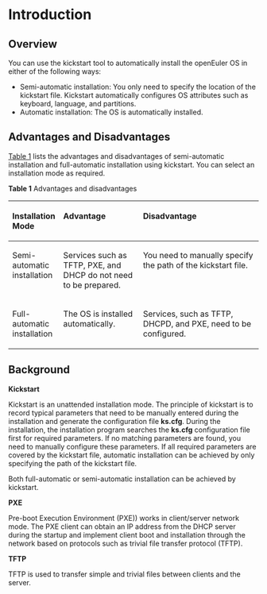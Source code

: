# Introduction<a name="EN-US_TOPIC_0229291226"></a>

## Overview<a name="section647062815510"></a>

You can use the kickstart tool to automatically install the openEuler OS in either of the following ways:

-   Semi-automatic installation: You only need to specify the location of the kickstart file. Kickstart automatically configures OS attributes such as keyboard, language, and partitions.
-   Automatic installation: The OS is automatically installed.

## Advantages and Disadvantages<a name="section161817592328"></a>

[Table 1](#table1388812373315)  lists the advantages and disadvantages of semi-automatic installation and full-automatic installation using kickstart. You can select an installation mode as required.

**Table  1**  Advantages and disadvantages

<a name="table1388812373315"></a>
<table><thead align="left"><tr id="row988915233338"><th class="cellrowborder" valign="top" width="11.91119111911191%" id="mcps1.2.4.1.1"><p id="p688992343311"><a name="p688992343311"></a><a name="p688992343311"></a>Installation Mode</p>
</th>
<th class="cellrowborder" valign="top" width="34.003400340034005%" id="mcps1.2.4.1.2"><p id="p08895233338"><a name="p08895233338"></a><a name="p08895233338"></a>Advantage</p>
</th>
<th class="cellrowborder" valign="top" width="54.085408540854075%" id="mcps1.2.4.1.3"><p id="p688912323314"><a name="p688912323314"></a><a name="p688912323314"></a>Disadvantage</p>
</th>
</tr>
</thead>
<tbody><tr id="row5889132303318"><td class="cellrowborder" valign="top" width="11.91119111911191%" headers="mcps1.2.4.1.1 "><p id="p1588922333319"><a name="p1588922333319"></a><a name="p1588922333319"></a>Semi-automatic installation</p>
</td>
<td class="cellrowborder" valign="top" width="34.003400340034005%" headers="mcps1.2.4.1.2 "><p id="p10889142333314"><a name="p10889142333314"></a><a name="p10889142333314"></a>Services such as TFTP, PXE, and DHCP do not need to be prepared.</p>
</td>
<td class="cellrowborder" valign="top" width="54.085408540854075%" headers="mcps1.2.4.1.3 "><p id="p88891223183319"><a name="p88891223183319"></a><a name="p88891223183319"></a>You need to manually specify the path of the kickstart file.</p>
</td>
</tr>
<tr id="row688917233332"><td class="cellrowborder" valign="top" width="11.91119111911191%" headers="mcps1.2.4.1.1 "><p id="p13889192373312"><a name="p13889192373312"></a><a name="p13889192373312"></a>Full-automatic installation</p>
</td>
<td class="cellrowborder" valign="top" width="34.003400340034005%" headers="mcps1.2.4.1.2 "><p id="p2889102319334"><a name="p2889102319334"></a><a name="p2889102319334"></a>The OS is installed automatically.</p>
</td>
<td class="cellrowborder" valign="top" width="54.085408540854075%" headers="mcps1.2.4.1.3 "><p id="p20889823113311"><a name="p20889823113311"></a><a name="p20889823113311"></a>Services, such as TFTP, DHCPD, and PXE, need to be configured.</p>
</td>
</tr>
</tbody>
</table>

## Background<a name="section13181456141811"></a>

**Kickstart**

Kickstart is an unattended installation mode. The principle of kickstart is to record typical parameters that need to be manually entered during the installation and generate the configuration file  **ks.cfg**. During the installation, the installation program searches the  **ks.cfg**  configuration file first for required parameters. If no matching parameters are found, you need to manually configure these parameters. If all required parameters are covered by the kickstart file, automatic installation can be achieved by only specifying the path of the kickstart file.

Both full-automatic or semi-automatic installation can be achieved by kickstart.

**PXE**

Pre-boot Execution Environment \(PXE\)\) works in client/server network mode. The PXE client can obtain an IP address from the DHCP server during the startup and implement client boot and installation through the network based on protocols such as trivial file transfer protocol \(TFTP\).

**TFTP**

TFTP is used to transfer simple and trivial files between clients and the server.


